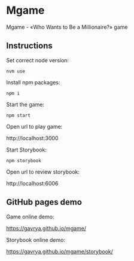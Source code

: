 # Mgame
Mgame - «Who Wants to Be a Millionaire?» game

## Instructions

Set correct node version:

```shell
nvm use
```

Install npm packages:

```shell
npm i
```

Start the game:

```shell
npm start
```

Open url to play game:

http://localhost:3000

Start Storybook:

```shell
npm storybook
```

Open url to review storybook:

http://localhost:6006

## GitHub pages demo

Game online demo:

https://gavrya.github.io/mgame/


Storybook online demo:

https://gavrya.github.io/mgame/storybook/
